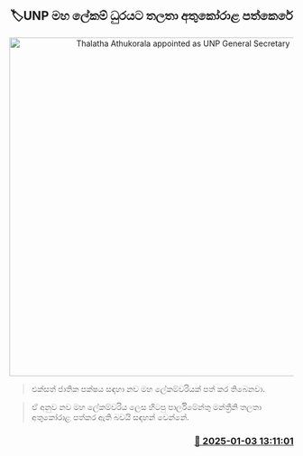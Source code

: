 <p align='center'><b><h2 align='center' title='Thalatha Athukorala appointed as UNP General Secretary'>🏷UNP මහ ලේකම් ධුරයට තලතා අතුකෝරාළ පත්කෙරේ</h2></b></p>
<p align='center'><img src='https://helakuru.sgp1.cdn.digitaloceanspaces.com/esana/images/lib/thalatha-athukorala-1.jpg' width='600' alt='Thalatha Athukorala appointed as UNP General Secretary'></p>

> එක්සත් ජාතික පක්ෂය සඳහා නව මහ ලේකම්වරියක් පත් කර තිබෙනවා.

> ඒ අනුව නව මහ ලේකම්වරිය ලෙස හිටපු පාර්ලිමේන්තු මන්ත්‍රීනි තලතා අතුකෝරාළ පත්කර ඇති බවයි සඳහන් වෙන්නේ.



<h3 align='right'><a href='https://www.helakuru.lk/esana/p/106300/'>📅 2025-01-03 13:11:01</a></h3>
